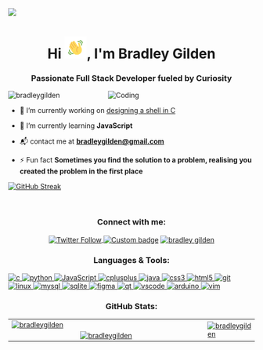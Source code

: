<img src="mybanner.png">


<h1 align="center">Hi <img src="wave.gif"
         alt="Waving hand animated gif"
         height="45"
         width="45"/>, I'm Bradley Gilden</h1>
<h3 align="center">Passionate Full Stack Developer fueled by Curiosity</h3>
<img align="right" alt="Coding" width="300" src="https://media3.giphy.com/media/qgQUggAC3Pfv687qPC/giphy.gif?cid=ecf05e47qa5phfx97v24o0pvlxw614ymyq575e6c1xlppmpf&rid=giphy.gif&ct=g">

<p align="left"> <img src="https://komarev.com/ghpvc/?username=bradleygilden&label=Profile%20views&color=0e75b6&style=flat" alt="bradleygilden" /> </p>

- 🔭 I’m currently working on [designing a shell in C](https://github.com/BradleyGilden/simple_shell)

- 🌱 I’m currently learning **JavaScript**

- :mailbox_with_mail: contact me at **bradleygilden@gmail.com**

- ⚡ Fun fact **Sometimes you find the solution to a problem, realising you created the problem in the first place**

[![GitHub Streak](https://github-readme-streak-stats-bradleygilden.vercel.app?user=BradleyGIlden)](https://git.io/streak-stats)

<br>

<h3 align="center">Connect with me:</h3>
<p align="center">
<a href="https://twitter.com/ComaScript" target="blank"><img align="center"  alt="Twitter Follow" src="https://img.shields.io/badge/Twitter@ComaScript-%231DA1F2.svg?style=for-the-badge&logo=Twitter&logoColor=white">
<a href="https://comascript.hashnode.dev/" target="blank"><img align="center" alt="Custom badge" src="https://img.shields.io/badge/Hashnode-2962FF?style=for-the-badge&logo=hashnode&logoColor=white"></a>
<a href="https://linkedin.com/in/bradley-gilden" target="blank"><img align="center" src="https://img.shields.io/badge/linkedin-%230077B5.svg?style=for-the-badge&logo=linkedin&logoColor=white" alt="bradley gilden"/></a>
</p>

<h3 align="center">Languages & Tools:</h3>
<p align="left"> 
<a href="https://www.cprogramming.com/" target="_blank" rel="noreferrer"> <img src="https://img.shields.io/badge/c-%2300599C.svg?style=for-the-badge&logo=c&logoColor=white" alt="c"> </a> 
<a href="https://www.python.org/" target="_blank" rel="noreferrer"> <img src="https://img.shields.io/badge/Python-3776AB?style=for-the-badge&logo=python&logoColor=white" alt="python"> </a> 
<a href="https://www.javascript.com/" target="_blank" rel="noreferrer"> <img src="https://img.shields.io/badge/JavaScript-F7DF1E?style=for-the-badge&logo=javascript&logoColor=black" alt="JavaScript"> </a> 
<a href="https://www.w3schools.com/cpp/" target="_blank" rel="noreferrer"> <img src="https://img.shields.io/badge/c++-%2300599C.svg?style=for-the-badge&logo=c%2B%2B&logoColor=white" alt="cplusplus"/> </a> 
<a href="https://www.java.com" target="_blank" rel="noreferrer"> <img src="https://img.shields.io/badge/Java-ED8B00?style=for-the-badge&logo=openjdk&logoColor=white" alt="java"/> </a> 
<a href="https://www.w3schools.com/css/" target="_blank" rel="noreferrer"> <img src="https://img.shields.io/badge/css3-%231572B6.svg?style=for-the-badge&logo=css3&logoColor=white" alt="css3"/> </a> 
<a href="https://www.w3.org/html/" target="_blank" rel="noreferrer"> <img src="https://img.shields.io/badge/html5-%23E34F26.svg?style=for-the-badge&logo=html5&logoColor=white" alt="html5" /> </a> 
<a href="https://git-scm.com/" target="_blank" rel="noreferrer"> <img src="https://img.shields.io/badge/git-%23F05033.svg?style=for-the-badge&logo=git&logoColor=white" alt="git"/> </a> 
<a href="https://www.linux.org/" target="_blank" rel="noreferrer"> <img src="https://img.shields.io/badge/Linux-FCC624?style=for-the-badge&logo=linux&logoColor=black" alt="linux"/> </a> 
<a href="https://www.mysql.com/" target="_blank" rel="noreferrer"> <img src="https://img.shields.io/badge/mysql-%2300f.svg?style=for-the-badge&logo=mysql&logoColor=white" alt="mysql"/> </a> 
<a href="https://www.sqlite.org/" target="_blank" rel="noreferrer"> <img src="https://img.shields.io/badge/sqlite-%2307405e.svg?style=for-the-badge&logo=sqlite&logoColor=white" alt="sqlite"/> </a> 
<a href="https://www.figma.com/" target="_blank" rel="noreferrer"> <img src="https://img.shields.io/badge/figma-%23F24E1E.svg?style=for-the-badge&logo=figma&logoColor=white" alt="figma"/> </a> 
<a href="https://www.qt.io/" target="_blank" rel="noreferrer"> <img src="https://img.shields.io/badge/Qt-%23217346.svg?style=for-the-badge&logo=Qt&logoColor=white" alt="qt"/> </a> 
<a href="https://code.visualstudio.com/" target="_blank" rel="noreferrer"> <img src="https://img.shields.io/badge/Visual_Studio-5C2D91?style=for-the-badge&logo=visual%20studio&logoColor=white" alt="vscode"/> </a> 
<a href="https://www.arduino.cc/" target="_blank" rel="noreferrer"> <img src="https://img.shields.io/badge/-Arduino-00979D?style=for-the-badge&logo=Arduino&logoColor=white" alt="arduino"/> </a> 
<a href="https://www.vim.org/" target="_blank" rel="noreferrer"> <img src="https://img.shields.io/badge/VIM-%2311AB00.svg?&style=for-the-badge&logo=vim&logoColor=white" alt="vim"/> </a> 
</p>

<h3 align="center">GitHub Stats:</h3>

<table>
  <tr>
    <td>
       <a href="https://github.com/BradleyGilden"><img src="[https://github-readme-streak-stats-bradleygilden.vercel.app/](https://github-readme-streak-stats-bradleygilden.vercel.app/)api?user=BradleyGilden&theme=nightowl" alt="bradleygilden" /> </a>
    </td>
    <td rowspan=2>
      <a href="https://github.com/BradleyGilden"><img src="https://github-readme-stats-git-master-bradleygilden.vercel.app/api/top-langs/?username=BradleyGilden&langs_count=12&layout=donut-vertical&theme=nightowl" alt="bradleygilden" /></a>
    </td>
  </tr>
    <td width=450 align="center">
       <a href="https://github.com/BradleyGilden"><img src="https://github-readme-stats-git-master-bradleygilden.vercel.app/api?username=BradleyGilden&count_private=true&show_icons=true&rank_icon=github&theme=nightowl" alt="bradleygilden" /></a>
    </td>
  <tr>
  </tr>
</table>
